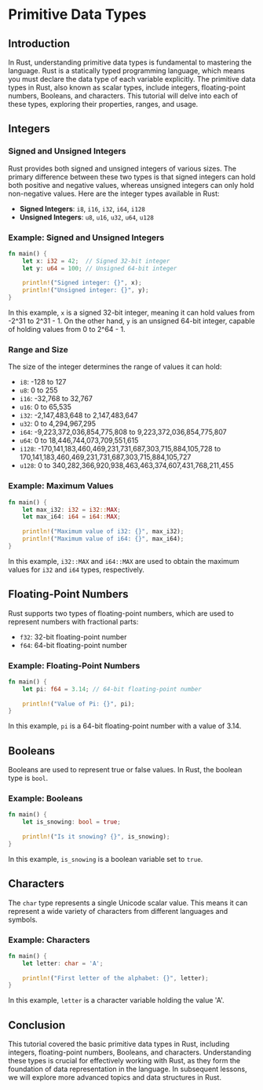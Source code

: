 # Primitive Data Types

## Introduction

In Rust, understanding primitive data types is fundamental to mastering the language. Rust is a statically typed programming language, which means you must declare the data type of each variable explicitly. The primitive data types in Rust, also known as scalar types, include integers, floating-point numbers, Booleans, and characters. This tutorial will delve into each of these types, exploring their properties, ranges, and usage.

## Integers

### Signed and Unsigned Integers

Rust provides both signed and unsigned integers of various sizes. The primary difference between these two types is that signed integers can hold both positive and negative values, whereas unsigned integers can only hold non-negative values. Here are the integer types available in Rust:

- **Signed Integers**: `i8`, `i16`, `i32`, `i64`, `i128`
- **Unsigned Integers**: `u8`, `u16`, `u32`, `u64`, `u128`

### Example: Signed and Unsigned Integers

```rust
fn main() {
    let x: i32 = 42;  // Signed 32-bit integer
    let y: u64 = 100; // Unsigned 64-bit integer
    
    println!("Signed integer: {}", x);
    println!("Unsigned integer: {}", y);
}
```

In this example, `x` is a signed 32-bit integer, meaning it can hold values from -2^31 to 2^31 - 1. On the other hand, `y` is an unsigned 64-bit integer, capable of holding values from 0 to 2^64 - 1.

### Range and Size

The size of the integer determines the range of values it can hold:

- `i8`: -128 to 127
- `u8`: 0 to 255
- `i16`: -32,768 to 32,767
- `u16`: 0 to 65,535
- `i32`: -2,147,483,648 to 2,147,483,647
- `u32`: 0 to 4,294,967,295
- `i64`: -9,223,372,036,854,775,808 to 9,223,372,036,854,775,807
- `u64`: 0 to 18,446,744,073,709,551,615
- `i128`: -170,141,183,460,469,231,731,687,303,715,884,105,728 to 170,141,183,460,469,231,731,687,303,715,884,105,727
- `u128`: 0 to 340,282,366,920,938,463,463,374,607,431,768,211,455

### Example: Maximum Values

```rust
fn main() {
    let max_i32: i32 = i32::MAX;
    let max_i64: i64 = i64::MAX;
    
    println!("Maximum value of i32: {}", max_i32);
    println!("Maximum value of i64: {}", max_i64);
}
```

In this example, `i32::MAX` and `i64::MAX` are used to obtain the maximum values for `i32` and `i64` types, respectively.

## Floating-Point Numbers

Rust supports two types of floating-point numbers, which are used to represent numbers with fractional parts:

- `f32`: 32-bit floating-point number
- `f64`: 64-bit floating-point number

### Example: Floating-Point Numbers

```rust
fn main() {
    let pi: f64 = 3.14; // 64-bit floating-point number
    
    println!("Value of Pi: {}", pi);
}
```

In this example, `pi` is a 64-bit floating-point number with a value of 3.14.

## Booleans

Booleans are used to represent true or false values. In Rust, the boolean type is `bool`.

### Example: Booleans

```rust
fn main() {
    let is_snowing: bool = true;
    
    println!("Is it snowing? {}", is_snowing);
}
```

In this example, `is_snowing` is a boolean variable set to `true`.

## Characters

The `char` type represents a single Unicode scalar value. This means it can represent a wide variety of characters from different languages and symbols.

### Example: Characters

```rust
fn main() {
    let letter: char = 'A';
    
    println!("First letter of the alphabet: {}", letter);
}
```

In this example, `letter` is a character variable holding the value 'A'.

## Conclusion

This tutorial covered the basic primitive data types in Rust, including integers, floating-point numbers, Booleans, and characters. Understanding these types is crucial for effectively working with Rust, as they form the foundation of data representation in the language. In subsequent lessons, we will explore more advanced topics and data structures in Rust.